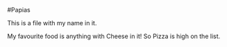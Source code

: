 #Papias

This is a file with my name in it.

My favourite food is anything with Cheese in it! So Pizza is high on the list.
